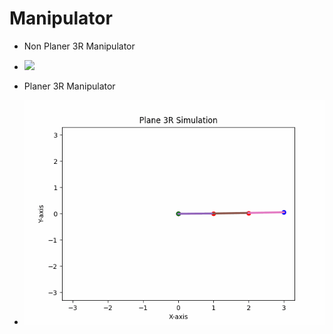 # Manipulator
- Non Planer 3R Manipulator

- ![](https://github.com/Nachiket497/Manipulator/blob/main/Basic_3R_NON_Planer_Manipulator/3r_testing.gif)

- Planer 3R Manipulator

- ![](https://github.com/Nachiket497/Manipulator/blob/main/Basic_3R_Planer_Manipulator/3R_planer.gif)
